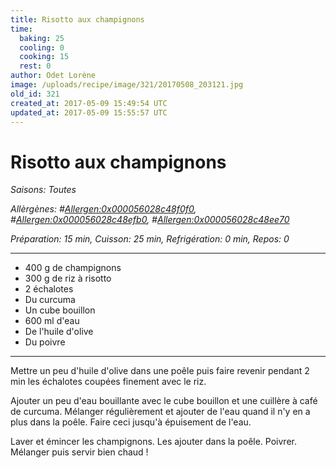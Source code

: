```yaml
---
title: Risotto aux champignons
time:
  baking: 25
  cooling: 0
  cooking: 15
  rest: 0
author: Odet Lorène
image: /uploads/recipe/image/321/20170508_203121.jpg
old_id: 321
created_at: 2017-05-09 15:49:54 UTC
updated_at: 2017-05-09 15:55:57 UTC
---
```


# Risotto aux champignons



*Saisons: Toutes*

*Allèrgènes: #<Allergen:0x000056028c48f0f0>, #<Allergen:0x000056028c48efb0>, #<Allergen:0x000056028c48ee70>*

*Préparation: 15 min, Cuisson: 25 min, Refrigération: 0 min, Repos: 0*

---

- 400 g de champignons
- 300 g de riz à risotto
- 2 échalotes 
- Du curcuma
- Un cube bouillon
- 600 ml d'eau
- De l'huile d'olive
- Du poivre

---

Mettre un peu d'huile d'olive dans une poêle puis faire revenir pendant 2 min les échalotes coupées finement avec le riz.

Ajouter un peu d'eau bouillante avec le cube bouillon et une cuillère à café de curcuma. Mélanger régulièrement et ajouter de l'eau quand il n'y en a plus dans la poêle. Faire ceci jusqu'à épuisement de l'eau.

Laver et émincer les champignons. Les ajouter dans la poêle. Poivrer. Mélanger puis servir bien chaud ! 
